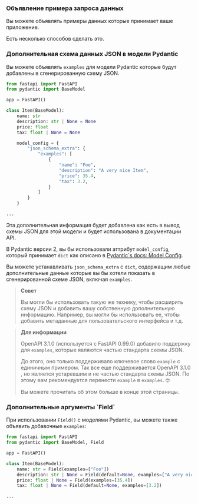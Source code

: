<h3>Объявление примера запроса данных</h3>

Вы можете объявлять примеры данных которые принимает ваше приложение.

Есть несколько способов сделать это.

<h3>Дополнительная схема данных JSON в модели Pydantic</h3>

Вы можете объявлять `examples` для модели Pydantic которые будут добавлены в сгенерированную схему JSON.

```python
from fastapi import FastAPI
from pydantic import BaseModel

app = FastAPI()

class Item(BaseModel):
    name: str
    description: str | None = None
    price: float
    tax: float | None = None

    model_config = {
        "json_schema_extra": {
            "examples": [
                {
                    "name": "Foo",
                    "description": "A very nice Item",
                    "price": 35.4,
                    "tax": 3.2,
                }
            ]
        }
    }

...
```

Эта дополнительная информация будет добавлена как есть в вывод схемы JSON для этой модели и будет использована в
документации API.

В Pydantic версии 2, вы бы использовали аттрибут `model_config`, который принимает `dict` как описано в
<a href="https://docs.pydantic.dev/latest/usage/model_config/">Pydantic`s docs: Model Config</a>.

Вы можете устанавливать `json_schema_extra` с `dict`, содержащим любые дополнительные данные которые вы бы хотели показать
в сгенерированной схеме JSON, включая `examples`.

> **Совет**
> 
> Вы могли бы использовать такую же технику, чтобы расширить схему JSON и добавить вашу собственную дополнительную информацию.
> Например, вы могли бы использовать ее, чтобы добавить метаданные для пользовательского интерфейса и т.д.

> **Для информации**
> 
> OpenAPI 3.1.0 (используется с FastAPI 0.99.0) добавило поддержку для `examples`, которые являются частью стандарта 
> схемы JSON.
> 
> До этого, оно только поддерживало ключевое слово `example` с единичным примером. Так все еще поддерживается OpenAPI 3.1.0
>, но является устаревшим и не частью стандарта схемы JSON. По этому вам рекомендуется перенести `example` в `examples`. 🤓 
> 
> Вы можете прочитать об этом больше в конце этой страницы.

<h3>Дополнительные аргументы `Field`</h3>

При использовании `Field()` с моделями Pydantic, вы можете также объявить добавочные `examples`:

```python
from fastapi import FastAPI
from pydantic import BaseModel, Field

app = FastAPI()

class Item(BaseModel):
    name: str = Field(examples=["Foo"])
    description: str | None = Field(default=None, examples=["A very nice Item"])
    price: float | None = Field(examples=[35.4])
    tax: float | None = Field(default=None, examples=[3.2])

...
```


